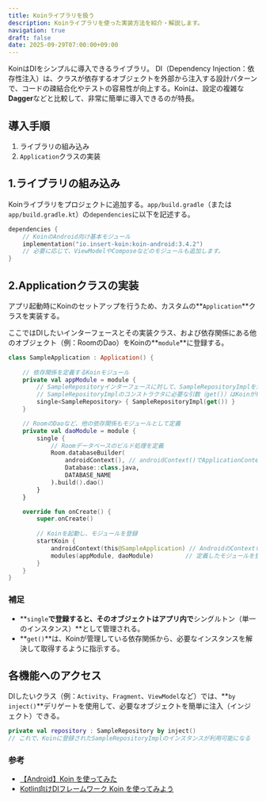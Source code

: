 ```yaml
---
title: Koinライブラリを扱う
description: Koinライブラリを使った実装方法を紹介・解説します。
navigation: true
draft: false
date: 2025-09-29T07:00:00+09:00
---
```


KoinはDIをシンプルに導入できるライブラリ。
DI（Dependency Injection：依存性注入）は、クラスが依存するオブジェクトを外部から注入する設計パターンで、コードの疎結合化やテストの容易性が向上する。Koinは、設定の複雑な**Dagger**などと比較して、非常に簡単に導入できるのが特長。


## 導入手順

1. ライブラリの組み込み
2. `Application`クラスの実装


## 1.ライブラリの組み込み

Koinライブラリをプロジェクトに追加する。`app/build.gradle`（または`app/build.gradle.kt`）の`dependencies`に以下を記述する。

```kotlin
dependencies {
    // KoinのAndroid向け基本モジュール
    implementation("io.insert-koin:koin-android:3.4.2")
    // 必要に応じて、ViewModelやComposeなどのモジュールも追加します。
}
```

## 2.Applicationクラスの実装

アプリ起動時にKoinのセットアップを行うため、カスタムの**`Application`**クラスを実装する。

ここではDIしたいインターフェースとその実装クラス、および依存関係にある他のオブジェクト（例：RoomのDao）をKoinの**`module`**に登録する。

```kotlin
class SampleApplication : Application() {
    
    // 依存関係を定義するKoinモジュール
    private val appModule = module {
        // SampleRepositoryインターフェースに対して、SampleRepositoryImplを注入
        // SampleRepositoryImplのコンストラクタに必要な引数（get()）はKoinが解決します
        single<SampleRepository> { SampleRepositoryImpl(get()) }
    }

    // RoomのDaoなど、他の依存関係もモジュールとして定義
    private val daoModule = module {
        single {
            // Roomデータベースのビルド処理を定義
            Room.databaseBuilder(
                androidContext(), // androidContext()でApplicationContextを取得
                Database::class.java,
                DATABASE_NAME
            ).build().dao()
        }
    }

    override fun onCreate() {
        super.onCreate()
        
        // Koinを起動し、モジュールを登録
        startKoin {
            androidContext(this@SampleApplication) // AndroidのContextを登録
            modules(appModule, daoModule)         // 定義したモジュールを登録
        }
    }
}
```

### 補足

* **`single`**で登録すると、そのオブジェクトはアプリ内で**シングルトン（単一のインスタンス）**として管理される。
* **`get()`**は、Koinが管理している依存関係から、必要なインスタンスを解決して取得するように指示する。

## 各機能へのアクセス

DIしたいクラス（例：`Activity`、`Fragment`、`ViewModel`など）では、**`by inject()`**デリゲートを使用して、必要なオブジェクトを簡単に注入（インジェクト）できる。

```kotlin
private val repository : SampleRepository by inject()
// これで、Koinに登録されたSampleRepositoryImplのインスタンスが利用可能になる
```

### 参考

* [【Android】Koin を使ってみた](https://zenn.dev/yass97/articles/73f0ff9fa62d66)
* [Kotlin向けDIフレームワーク Koin を使ってみよう](https://naokirin.hatenablog.com/entry/2019/01/27/052830)